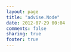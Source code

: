 ```yaml
---
layout: page
title: "advise.Node"
date: 2012-07-29 00:04
comments: false
sharing: true
footer: true
---
```


